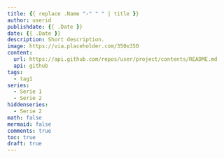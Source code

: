 ```yaml
---
title: {{ replace .Name "-" " " | title }}
author: userid
publishdate: {{ .Date }}
date: {{ .Date }}
description: Short description.
image: https://via.placeholder.com/350x350
content:
  url: https://api.github.com/repos/user/project/contents/README.md
  api: github
tags:
  - tag1
series:
  - Serie 1
  - Serie 2
hiddenseries:
  - Serie 2
math: false
mermaid: false
comments: true
toc: true
draft: true
---
```


